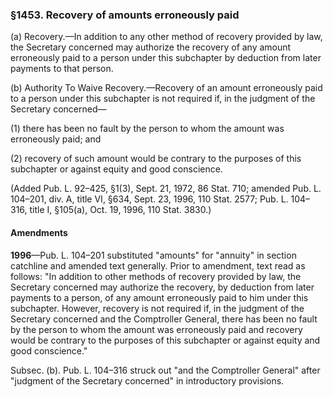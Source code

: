 ### §1453. Recovery of amounts erroneously paid ###

(a) Recovery.—In addition to any other method of recovery provided by law, the Secretary concerned may authorize the recovery of any amount erroneously paid to a person under this subchapter by deduction from later payments to that person.

(b) Authority To Waive Recovery.—Recovery of an amount erroneously paid to a person under this subchapter is not required if, in the judgment of the Secretary concerned—

(1) there has been no fault by the person to whom the amount was erroneously paid; and

(2) recovery of such amount would be contrary to the purposes of this subchapter or against equity and good conscience.

(Added Pub. L. 92–425, §1(3), Sept. 21, 1972, 86 Stat. 710; amended Pub. L. 104–201, div. A, title VI, §634, Sept. 23, 1996, 110 Stat. 2577; Pub. L. 104–316, title I, §105(a), Oct. 19, 1996, 110 Stat. 3830.)

#### Amendments ####

**1996**—Pub. L. 104–201 substituted "amounts" for "annuity" in section catchline and amended text generally. Prior to amendment, text read as follows: "In addition to other methods of recovery provided by law, the Secretary concerned may authorize the recovery, by deduction from later payments to a person, of any amount erroneously paid to him under this subchapter. However, recovery is not required if, in the judgment of the Secretary concerned and the Comptroller General, there has been no fault by the person to whom the amount was erroneously paid and recovery would be contrary to the purposes of this subchapter or against equity and good conscience."

Subsec. (b). Pub. L. 104–316 struck out "and the Comptroller General" after "judgment of the Secretary concerned" in introductory provisions.